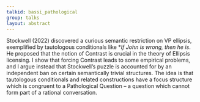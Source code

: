 ```yaml
---
talkid: bassi_pathological
group: talks
layout: abstract
---
```


Stockwell (2022) discovered a curious semantic restriction on VP ellipsis, exemplified by tautologous conditionals like \**If John is wrong, then he is*. He proposed that the notion of Contrast is crucial in the theory of Ellipsis licensing. I show that forcing Contrast leads to some empirical problems, and I argue instead that Stockwell’s puzzle is accounted for by an independent ban on certain semantically trivial structures. The idea is that tautologous conditionals and related constructions have a focus structure which is congruent to a Pathological Question – a question which cannot form part of a rational conversation.